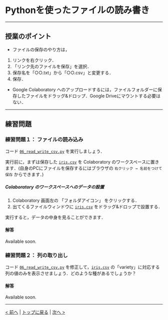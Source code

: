 # Pythonを使ったファイルの読み書き

---
## 授業のポイント

- ファイルの保存のやり方は，
1. リンクを右クリック．
2. 「リンク先のファイルを保存」を選択．
3. 保存名を「○○.txt」から「○○.csv」と変更する．
4. 保存．

- Google Colaboratory へのアップロードするには，ファイルフォルダーに保存したファイルをドラッグ&ドロップ．Google Driveにマウントする必要はない．

---
## 練習問題
### 練習問題１： ファイルの読み込み

コード [`06_read_write_csv.py`](06_read_write_csv.py) を実行しましょう．

実行前に，まずは保存した [`iris.csv`](iris.csv) を Colaboratory のワークスペースに置きます．(自身のPCにファイルを保存するにはブラウザの `右クリック → 名前をつけて保存` からできます．)

##### Colaboratory のワークスペースへのデータの設置
1. Colaboratory 画面左の 「フォルダアイコン」 をクリックする．
2. 出てくるファイルウィンドウに [`iris.csv`](iris.csv) をドラッグ&ドロップで設置する．

実行すると，データの中身を見ることができます．

#### 解答

Available soon.

### 練習問題２： 列の取り出し

コード [`06_read_write_csv.py`](06_read_write_csv.py) を修正して，[`iris.csv`](iris.csv) の「variety」に対応する列の値のみを表示させましょう．どのような種があるでしょうか？

#### 解答

Available soon.

--- 
[< 前へ](../05_for) | [トップに戻る](https://github.com/YosukeSugiura/Introduction_to_Programming) | [次へ >](../07_module)
